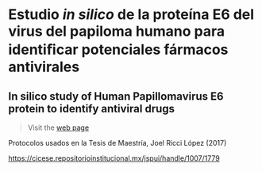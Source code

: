 # Estudio *in silico* de la proteína E6 del virus del papiloma humano para identiﬁcar potenciales fármacos antivirales
## In silico study of Human Papillomavirus E6 protein to identify antiviral drugs

> Visit the [web page](https://jriccil.github.io/E6_HPV_protein_masters_thesis/)

Protocolos usados en la Tesis de Maestría, Joel Ricci López (2017)

https://cicese.repositorioinstitucional.mx/jspui/handle/1007/1779
